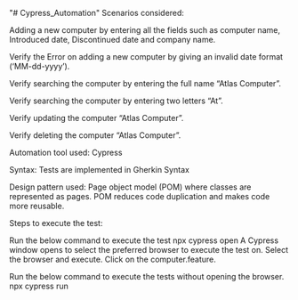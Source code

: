 "# Cypress_Automation" 
Scenarios considered: 

Adding a new computer by entering all the fields such as computer name, Introduced date, Discontinued date and company name.

Verify the Error on adding a new computer by giving an invalid date format (‘MM-dd-yyyy’).
	
Verify searching the computer by entering the full name “Atlas Computer”.
   
Verify searching the computer by entering two letters “At”.

Verify updating the computer “Atlas Computer”.

Verify deleting the computer “Atlas Computer”.



Automation tool used: Cypress

Syntax: Tests are implemented in Gherkin Syntax

Design pattern used: Page object model (POM) where classes are represented as pages. POM reduces code duplication and makes code more reusable.

Steps to execute the test: 

 Run the below command to execute the test 
            npx cypress open
 A Cypress window opens to select the preferred browser to execute the test on. Select the browser and execute.
Click on the computer.feature.


Run the below command to execute the tests without opening the browser.
npx cypress run

